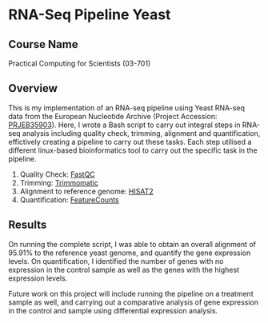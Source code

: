 # RNA-Seq Pipeline Yeast

## **Course Name** 
Practical Computing for Scientists (03-701)

## **Overview**

This is my implementation of an RNA-seq pipeline using Yeast RNA-seq data from the European Nucleotide Archive (Project Accession: [PRJEB35903](https://www.ebi.ac.uk/ena/browser/view/PRJEB35903)). 
Here, I wrote a Bash script to carry out integral steps in RNA-seq analysis including quality check, trimming, alignment and quantification, effictively creating a pipeline to carry out these tasks.
Each step utilised a different linux-based bioinformatics tool to carry out the specific task in the pipeline. 

1. Quality Check: [FastQC](https://www.bioinformatics.babraham.ac.uk/projects/fastqc/)
2. Trimming: [Trimmomatic](http://www.usadellab.org/cms/?page=trimmomatic)
3. Alignment to reference genome: [HISAT2](http://daehwankimlab.github.io/hisat2/)
4. Quantification: [FeatureCounts](https://subread.sourceforge.net/featureCounts.html)

## **Results**

On running the complete script, I was able to obtain an overall alignment of 95.91% to the reference yeast genome, and quantify the gene expression levels. On quantification, I identified the number of genes with no expression in the control sample as well as the genes with the highest expression levels.

Future work on this project will include running the pipeline on a treatment sample as well, and carrying out a comparative analysis of gene expression in the control and sample using differential expression analysis.
